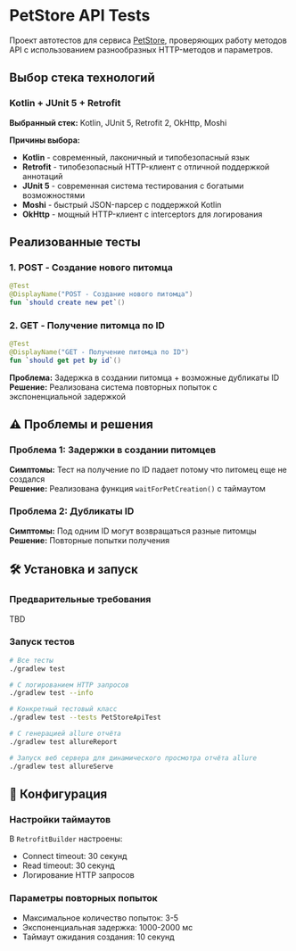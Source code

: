 # PetStore API Tests

Проект автотестов для сервиса [PetStore](https://petstore.swagger.io), проверяющих работу методов API с использованием разнообразных HTTP-методов и параметров.

## Выбор стека технологий

### Kotlin + JUnit 5 + Retrofit

**Выбранный стек:** Kotlin, JUnit 5, Retrofit 2, OkHttp, Moshi

**Причины выбора:**

- **Kotlin** - современный, лаконичный и типобезопасный язык
- **Retrofit** - типобезопасный HTTP-клиент с отличной поддержкой аннотаций
- **JUnit 5** - современная система тестирования с богатыми возможностями
- **Moshi** - быстрый JSON-парсер с поддержкой Kotlin
- **OkHttp** - мощный HTTP-клиент с interceptors для логирования

## Реализованные тесты

### 1. POST - Создание нового питомца

```kotlin
@Test
@DisplayName("POST - Создание нового питомца")
fun `should create new pet`()
```

### 2. GET - Получение питомца по ID

```kotlin
@Test
@DisplayName("GET - Получение питомца по ID")
fun `should get pet by id`()
```

**Проблема:** Задержка в создании питомца + возможные дубликаты ID  
**Решение:** Реализована система повторных попыток с экспоненциальной задержкой

## ⚠️ Проблемы и решения

### Проблема 1: Задержки в создании питомцев

**Симптомы:** Тест на получение по ID падает потому что питомец еще не создался  
**Решение:** Реализована функция `waitForPetCreation()` с таймаутом

### Проблема 2: Дубликаты ID

**Симптомы:** Под одним ID могут возвращаться разные питомцы  
**Решение:** Повторные попытки получения

## 🛠️ Установка и запуск

### Предварительные требования

TBD

### Запуск тестов

```bash
# Все тесты
./gradlew test

# С логированием HTTP запросов
./gradlew test --info

# Конкретный тестовый класс
./gradlew test --tests PetStoreApiTest

# С генерацией allure отчёта
./gradlew test allureReport

# Запуск веб сервера для динамического просмотра отчёта allure
./gradlew test allureServe

```

## 🔧 Конфигурация

### Настройки таймаутов

В `RetrofitBuilder` настроены:

- Connect timeout: 30 секунд
- Read timeout: 30 секунд
- Логирование HTTP запросов

### Параметры повторных попыток

- Максимальное количество попыток: 3-5
- Экспоненциальная задержка: 1000-2000 мс
- Таймаут ожидания создания: 10 секунд
